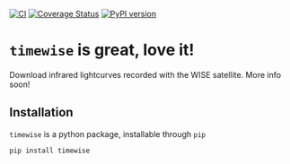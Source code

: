 [![CI](https://github.com/JannisNe/timewise/actions/workflows/continous_integration.yml/badge.svg)](https://github.com/JannisNe/timewise/actions/workflows/continous_integration.yml)
[![Coverage Status](https://coveralls.io/repos/github/JannisNe/timewise/badge.svg?branch=main)](https://coveralls.io/github/JannisNe/timewise?branch=main)
[![PyPI version](https://badge.fury.io/py/timewsie.svg)](https://badge.fury.io/py/timewise)


# `timewise` is great, love it!
Download infrared lightcurves recorded with the WISE satellite. More info soon!

## Installation

`timewise` is a python package, installable through `pip`
```
pip install timewise
```